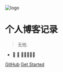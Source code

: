 ![logo](https://docsify.js.org/_media/icon.svg)

# 个人博客记录

> 无他.

* :bug: :bug: :bug::bug::bug::bug::bug: 

[GitHub](https://github.com/qzh99/blogs.git)
[Get Started](#quick-start)